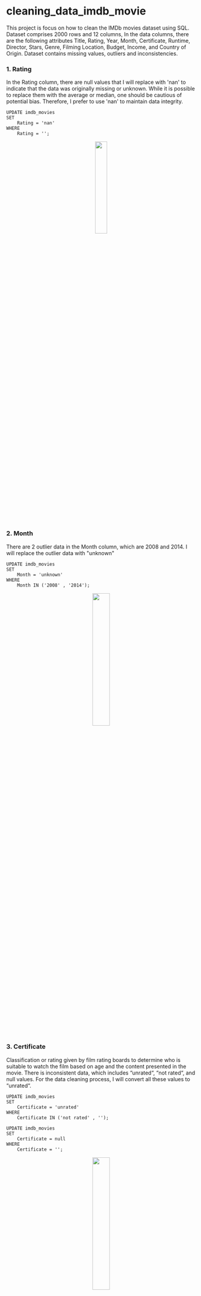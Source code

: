 # cleaning_data_imdb_movie
This project is focus on how to clean the IMDb movies dataset using SQL. Dataset comprises 2000 rows and 12 columns, In the data columns, there are the following attributes Title, Rating, Year, Month, Certificate, Runtime, Director, Stars, Genre, Filming Location, Budget, Income, and Country of Origin. Dataset contains missing values, outliers and inconsistencies.

### 1. Rating 
In the Rating column, there are null values that I will replace with 'nan' to indicate that the data was originally missing or unknown. While it is possible to replace them with the average or median, one should be cautious of potential bias. Therefore, I prefer to use 'nan' to maintain data integrity.

```
UPDATE imdb_movies 
SET 
    Rating = 'nan'
WHERE
    Rating = '';
```
<!--- ![2  Rating4](https://github.com/ulumbagas/cleaning_data_imdb_movie/assets/58242856/28d83327-c3ec-44cf-aaa4-5e685547912f) --->

<p align="center" width="25%">
    <img width="25%" src="https://github.com/ulumbagas/cleaning_data_imdb_movie/assets/58242856/28d83327-c3ec-44cf-aaa4-5e685547912f"> 
</p>
<br/>

### 2.  Month
There are 2 outlier data in the Month column, which are 2008 and 2014. I will replace the outlier data with "unknown"

```
UPDATE imdb_movies 
SET 
    Month = 'unknown'
WHERE
    Month IN ('2008' , '2014');
```



<!--- ![image](https://github.com/ulumbagas/cleaning_data_imdb_movie/assets/58242856/96374ae5-009f-4d28-9c70-3f29e0927bcc) --->

<p align="center" width="30%">
    <img width="30%" src="https://github.com/ulumbagas/cleaning_data_imdb_movie/assets/58242856/96374ae5-009f-4d28-9c70-3f29e0927bcc"> 
</p>

### 3.  Certificate
Classification or rating given by film rating boards to determine who is suitable to watch the film based on age and the content presented in the movie. There is inconsistent data, which includes “unrated“, “not rated“, and null values. For the data cleaning process, I will convert all these values to “unrated“.

```
UPDATE imdb_movies 
SET 
    Certificate = 'unrated'
WHERE
    Certificate IN ('not rated' , '');
```

```
UPDATE imdb_movies 
SET 
    Certificate = null
WHERE
    Certificate = '';
```
<!--- ![image](https://github.com/ulumbagas/cleaning_data_imdb_movie/assets/58242856/5f1ed541-a860-43f8-94f9-3660c27090f7) --->

<p align="center" width="30%">
    <img width="30%" src="https://github.com/ulumbagas/cleaning_data_imdb_movie/assets/58242856/5f1ed541-a860-43f8-94f9-3660c27090f7"> 
</p>


### 3. Filming location
Film location column contains inconsistent data and noise, such as "UK" and "United Kingdom", as well as "Official Facebook" which does not indicate a specific location. Next, "Official Facebook" will be replaced with "Unknown", "The Netherland" will be replaced with "Netherlands", and "UK" will be replaced with "United Kingdom".

```
UPDATE imdb_movies
SET
    Filming_location = 
    CASE 
        WHEN Filming_location = 'The Netherlands' THEN 'Netherlands'
        WHEN Filming_location = 'Official Facebook' THEN 'unknown'
        WHEN Filming_location = 'UK' THEN 'United Kingdom'
        ELSE Filming_location
    END;
```
<!--- ![image](https://github.com/ulumbagas/cleaning_data_imdb_movie/assets/58242856/027dea53-8e1d-4446-91bf-999765713009) --->

<p align="center" width="50%">
    <img width="50%" src="https://github.com/ulumbagas/cleaning_data_imdb_movie/assets/58242856/027dea53-8e1d-4446-91bf-999765713009"> 
</p>

### 4. Budget
In the Budget column there are nominal film production costs, but there is also data such as "Unknown" and various currencies like Dollar, Euro, Rupee, and others. The first step is to clean unnecessary characters, such as spaces and commas, and replace "Unknown" with 0. I changed "Unknown" to 0 because I will later change the data type to BIGINT.

created a new column called "Budget_USD."
```
ALTER TABLE imdb_movies
ADD COLUMN Budget_USD TEXT
```

TRIM() function is used to remove leading and trailing spaces
```
UPDATE imdb_movies 
SET 
    Budget_USD = TRIM(Budget_USD);
```
Replace "unknown" with 0 and delete comma
```
UPDATE imdb_movies
SET Budget_USD = CASE
	WHEN Budget_USD = 'Unknown' THEN 0
    ELSE REPLACE(Budget_USD, ',', '')
END;
```
delete unnecessary currency symbol
```
update imdb_movies set  Budget_USD = 
Case 
when left(Budget_USD,3)= 'CA$' then replace(Budget_USD,'CA$','')
when left(Budget_USD,3)= 'SEK' then replace(Budget_USD,'SEK','')
when left(Budget_USD,3)= 'DKK' then replace(Budget_USD,'DKK','')
when left(Budget_USD,2)= 'A$' then replace(Budget_USD,'A$','')
when left(Budget_USD,3)= 'NOK' then replace(Budget_USD,'NOK','')
when left(Budget_USD,3)= 'CN¥' then replace(Budget_USD,'CN¥','')
when left(Budget_USD,1)= '€' then replace(Budget_USD,'€','')
when left(Budget_USD,1)= '₹' then replace(Budget_USD,'₹','')
when left(Budget_USD,1)= '£' then replace(Budget_USD,'£','')
when left(Budget_USD,1)= '₩' then replace(Budget_USD,'₩','')
when left(Budget_USD,1)= '¥' then replace(Budget_USD,'¥','')
when left(Budget_USD,1)= '$' then replace(Budget_USD,'$','')
else Budget_USD end;
```

changing the data type of the "budget" column to BIGINT
```
ALTER TABLE `cleaning_table`.`imdb_movies` 
CHANGE COLUMN `Budget_USD` `Budget_USD` BIGINT NULL DEFAULT NULL ;
```

convert all currencies to USD
```
UPDATE imdb_movies SET Budget_USD = 
	CASE 
	WHEN LEFT(Budget,1) = '€'   THEN Budget_USD * 1.10 
	WHEN LEFT(Budget,1) = '₹'   THEN Budget_USD * 0.012 
	WHEN LEFT(Budget,1) = '£'   THEN Budget_USD * 1.24 
	WHEN LEFT(Budget,1) = '₩'   THEN Budget_USD * 0.00076 
	WHEN LEFT(Budget,1) = '¥'   THEN Budget_USD * 0.00076 
	WHEN LEFT(Budget,3) = 'CA$' THEN Budget_USD * 0.754688 
	WHEN LEFT(Budget,3) = 'SEK' THEN Budget_USD * 0.095 
	WHEN LEFT(Budget,3) = 'DKK' THEN Budget_USD * 0.15 
	WHEN LEFT(Budget,2) = 'A$'  THEN Budget_USD * 0.667143 
	WHEN LEFT(Budget,3) = 'NOK' THEN Budget_USD * 0.098 
	WHEN LEFT(Budget,3) = 'CN¥' THEN Budget_USD * 0.13994
    else Budget_USD
	END;

```
After cleaning unnecessary symbols and converting currencies, this is the result

<!--- ![image](https://github.com/ulumbagas/cleaning_data_imdb_movie/assets/58242856/14c0b6e5-44ed-4c4f-80c4-800a7b398b93) --->

<p align="center" width="35%">
    <img width="35%" src="https://github.com/ulumbagas/cleaning_data_imdb_movie/assets/58242856/14c0b6e5-44ed-4c4f-80c4-800a7b398b93"> 
</p>

### 5. Iudget
Income refers to the total amount of money earned or generated by a film through various revenue streams, such as box office ticket sales, DVD and Blu-ray sales, and more. In this coloumn i found outlier data such as “unknown” and I replace it with 0. I change Income type data to BIGINT.

replace "Unknown" with 0
```
UPDATE imdb_movies 
SET 
    income = '0'
WHERE
    income = 'Unknown';
```
TRIM() function
```
UPDATE imdb_movies 
SET 
    income = TRIM(income);
```
delete unnecessary symbol
```
UPDATE imdb_movies 
SET 
    income = REPLACE(income, ',', '');

UPDATE imdb_movies 
SET 
    income = REPLACE(income, '$', '')
where income like '%$%';
```

change Incone type data to BIGINT
```
ALTER TABLE `cleaning_table`.`imdb_movies` 
CHANGE COLUMN `Income` `Income` BIGINT NULL DEFAULT NULL;
```
After cleaning unnecessary symbols and changing the data type of the “Income" column to BIGINT. This is the result

<!--- ![image](https://github.com/ulumbagas/cleaning_data_imdb_movie/assets/58242856/0354b8d5-5ca4-406b-9117-544d09cef177)
 --->
 <p align="center" width="35%">
    <img width="35%" src="https://github.com/ulumbagas/cleaning_data_imdb_movie/assets/58242856/0354b8d5-5ca4-406b-9117-544d09cef177"> 
</p>
